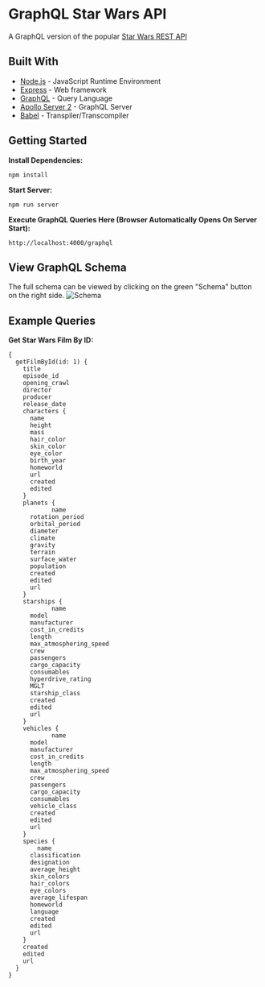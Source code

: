 # GraphQL Star Wars API
A GraphQL version of the popular [Star Wars REST API](https://swapi.co)

## Built With
* [Node.js](https://nodejs.org/en) - JavaScript Runtime Environment
* [Express](https://expressjs.com) - Web framework
* [GraphQL](https://graphql.org) - Query Language
* [Apollo Server 2](https://www.apollographql.com/docs/apollo-server) - GraphQL Server
* [Babel](https://babeljs.io) - Transpiler/Transcompiler

## Getting Started
**Install Dependencies:**
```
npm install
```

**Start Server:**
```
npm run server
```

**Execute GraphQL Queries Here (Browser Automatically Opens On Server Start):**
```
http://localhost:4000/graphql
```

## View GraphQL Schema
The full schema can be viewed by clicking on the green "Schema" button on the right side.
![Schema](https://imgur.com/a/bPGmxJD?raw=true)

## Example Queries
**Get Star Wars Film By ID:**
```
{
  getFilmById(id: 1) {
    title
    episode_id
    opening_crawl
    director
    producer
    release_date
    characters {
      name
      height
      mass
      hair_color
      skin_color
      eye_color
      birth_year
      homeworld
      url
      created
      edited
    }
    planets {
			name
      rotation_period
      orbital_period
      diameter
      climate
      gravity
      terrain
      surface_water
      population
      created
      edited
      url
    }
    starships {
			name
      model
      manufacturer
      cost_in_credits
      length
      max_atmosphering_speed
      crew
      passengers
      cargo_capacity
      consumables
      hyperdrive_rating
      MGLT
      starship_class
      created
      edited
      url
    }
    vehicles {
			name
      model
      manufacturer
      cost_in_credits
      length
      max_atmosphering_speed
      crew
      passengers
      cargo_capacity
      consumables
      vehicle_class
      created
      edited
      url
    }
    species {
    	name
      classification
      designation
      average_height
      skin_colors
      hair_colors
      eye_colors
      average_lifespan
      homeworld
      language
      created
      edited
      url
    }
    created
    edited
    url
  }
}
```

